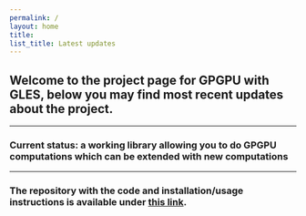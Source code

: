 ```yaml
---
permalink: /
layout: home
title: 
list_title: Latest updates
---
```


## Welcome to the project page for GPGPU with GLES, below you may find most recent updates about the project. 
------

### Current status: a working library allowing you to do GPGPU computations which can be extended with new computations

------
### The repository with the code and installation/usage instructions is available under [this link](https://github.com/JDuchniewicz/GPGPU-with-GLES).
